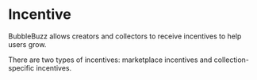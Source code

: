# Incentive

BubbleBuzz allows creators and collectors to receive incentives to help users grow.&#x20;

There are two types of incentives: marketplace incentives and collection-specific incentives.
